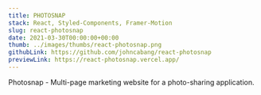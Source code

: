 ```yaml
---
title: PHOTOSNAP
stack: React, Styled-Components, Framer-Motion
slug: react-photosnap
date: 2021-03-30T00:00:00+00:00
thumb: ../images/thumbs/react-photosnap.png
githubLink: https://github.com/johncabang/react-photosnap
previewLink: https://react-photosnap.vercel.app/
---
```


Photosnap - Multi-page marketing website for a photo-sharing application.
